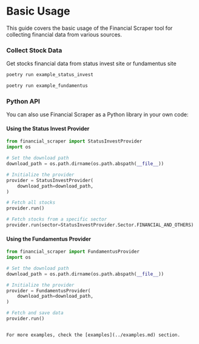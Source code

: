 # Basic Usage

This guide covers the basic usage of the Financial Scraper tool for collecting financial data from various sources.

### Collect Stock Data
Get stocks financial data from status invest site or fundamentus site

```bash
poetry run example_status_invest
```

```bash
poetry run example_fundamentus
```

### Python API

You can also use Financial Scraper as a Python library in your own code:

#### Using the Status Invest Provider

```python
from financial_scraper import StatusInvestProvider
import os

# Set the download path
download_path = os.path.dirname(os.path.abspath(__file__))

# Initialize the provider
provider = StatusInvestProvider(
    download_path=download_path,
)

# Fetch all stocks
provider.run()

# Fetch stocks from a specific sector
provider.run(sector=StatusInvestProvider.Sector.FINANCIAL_AND_OTHERS)
```

#### Using the Fundamentus Provider

```python
from financial_scraper import FundamentusProvider
import os

# Set the download path
download_path = os.path.dirname(os.path.abspath(__file__))

# Initialize the provider
provider = FundamentusProvider(
    download_path=download_path,
)

# Fetch and save data
provider.run()
```
```

For more examples, check the [examples](../examples.md) section.